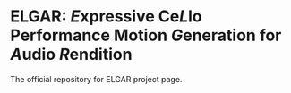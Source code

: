 # ELGAR: *E*xpressive Ce*L*lo Performance Motion *G*eneration for *A*udio *R*endition
The official repository for ELGAR project page.
